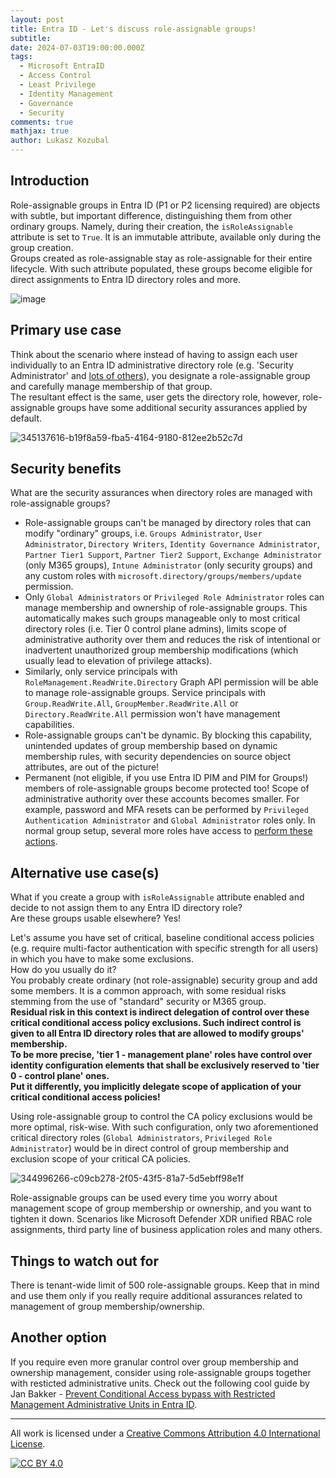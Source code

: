 ```yaml
---
layout: post
title: Entra ID - Let's discuss role-assignable groups!
subtitle: 
date: 2024-07-03T19:00:00.000Z
tags:
  - Microsoft EntraID
  - Access Control
  - Least Privilege
  - Identity Management
  - Governance
  - Security
comments: true
mathjax: true
author: Lukasz Kozubal
---
```


## Introduction

Role-assignable groups in Entra ID (P1 or P2 licensing required) are objects with subtle, but important difference, distinguishing them from other ordinary groups. Namely, during their creation, the ```isRoleAssignable``` attribute is set to ```True```.
It is an immutable attribute, available only during the group creation.<br> Groups created as role-assignable stay as role-assignable for their entire lifecycle. With such attribute populated, these groups become eligible for direct assignments to Entra ID directory roles and more. 

![image](https://github.com/lucas-ko/MicrosoftCloudNotes/assets/58331927/c0c2ed06-fbd1-4ce7-be77-38c34a19bdfd)

## Primary use case
Think about the scenario where instead of having to assign each user individually to an Entra ID administrative directory role (e.g. 'Security Administrator' and [lots of others](https://learn.microsoft.com/en-us/entra/identity/role-based-access-control/permissions-reference)), you designate a role-assignable group and carefully manage membership of that group.<br>
The resultant effect is the same, user gets the directory role, however, role-assignable groups have some additional security assurances applied by default.

![345137616-b19f8a59-fba5-4164-9180-812ee2b52c7d](https://github.com/lucas-ko/MicrosoftCloudNotes/assets/58331927/a9083bbc-85c7-455f-9727-708220c1ccaa)

## Security benefits
What are the security assurances when directory roles are managed with role-assignable groups?
- Role-assignable groups can't be managed by directory roles that can modify "ordinary" groups, i.e. ```Groups Administrator```, ```User Administrator```, ```Directory Writers```, ```Identity Governance Administrator```, ```Partner Tier1 Support```, ```Partner Tier2 Support```, ```Exchange Administrator``` (only M365 groups), ```Intune Administrator``` (only security groups) and any custom roles with ```microsoft.directory/groups/members/update``` permission.
- Only ```Global Administrators``` or ```Privileged Role Administrator``` roles can manage membership and ownership of role-assignable groups. This automatically makes such groups manageable only to most critical directory roles (i.e. Tier 0 control plane admins), limits scope of administrative authority over them and reduces the risk of intentional or inadvertent unauthorized group membership modifications (which usually lead to elevation of privilege attacks).
- Similarly, only service principals with ```RoleManagement.ReadWrite.Directory``` Graph API permission will be able to manage role-assignable groups. Service principals with ```Group.ReadWrite.All```, ```GroupMember.ReadWrite.All``` or ```Directory.ReadWrite.All``` permission won't have management capabilities.
- Role-assignable groups can't be dynamic. By blocking this capability, unintended updates of group membership based on dynamic membership rules, with security dependencies on source object attributes, are out of the picture!
- Permanent (not eligible, if you use Entra ID PIM and PIM for Groups!) members of role-assignable groups become protected too! Scope of administrative authority over these accounts becomes smaller. For example, password and MFA resets can be performed by ```Privileged Authentication Administrator``` and ```Global Administrator``` roles only. In normal group setup, several more roles have access to [perform these actions](https://learn.microsoft.com/en-us/entra/identity/role-based-access-control/privileged-roles-permissions?tabs=admin-center#who-can-reset-passwords).
  
## Alternative use case(s)
What if you create a group with ```isRoleAssignable``` attribute enabled and decide to not assign them to any Entra ID directory role?<br>
Are these groups usable elsewhere? Yes!

Let's assume you have set of critical, baseline conditional access policies (e.g. require multi-factor authentication with specific strength for all users) in which you have to make some exclusions.<br>
How do you usually do it? <br>You probably create ordinary (not role-assignable) security group and add some members. It is a common approach, with some residual risks stemming from the use of "standard" security or M365 group.<br>
**Residual risk in this context is indirect delegation of control over these critical conditional access policy exclusions. Such indirect control is given to all Entra ID directory roles that are allowed to modify groups' membership.<br> To be more precise, 'tier 1 - management plane' roles have control over identity configuration elements that shall be exclusively reserved to 'tier 0 - control plane' ones.<br>
Put it differently, you implicitly delegate scope of application of your critical conditional access policies!**

Using role-assignable group to control the CA policy exclusions would be more optimal, risk-wise. With such configuration, only two aforementioned critical directory roles (```Global Administrators```, ```Privileged Role Administrator```) would be in direct control of group membership and exclusion scope of your critical CA policies.

![344996266-c09cb278-2f05-43f5-81a7-5d5ebff98e1f](https://github.com/lucas-ko/MicrosoftCloudNotes/assets/58331927/76269cd3-bc9f-4a0d-a327-a22414f293e7)

Role-assignable groups can be used every time you worry about management scope of group membership or ownership, and you want to tighten it down. Scenarios like Microsoft Defender XDR unified RBAC role assignments, third party line of business application roles and many others.

## Things to watch out for

There is tenant-wide limit of 500 role-assignable groups. Keep that in mind and use them only if you really require additional assurances related to management of group membership/ownership.

## Another option

If you require even more granular control over group membership and ownership management, consider using role-assignable groups together with resticted administrative units. Check out the following cool guide by Jan Bakker - [Prevent Conditional Access bypass with Restricted Management Administrative Units in Entra ID](https://janbakker.tech/prevent-conditional-access-bypass-with-restricted-management-administrative-units-in-entra-id/).

---
All work is licensed under a [Creative Commons Attribution 4.0 International License][cc-by].

[![CC BY 4.0][cc-by-image]][cc-by]

[cc-by]: http://creativecommons.org/licenses/by/4.0/
[cc-by-image]: https://i.creativecommons.org/l/by/4.0/88x31.png
[cc-by-shield]: https://img.shields.io/badge/License-CC%20BY%204.0-lightgrey.svg
